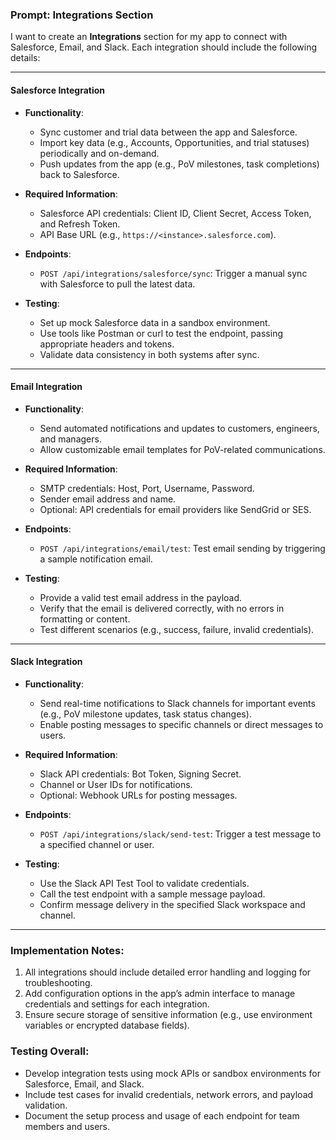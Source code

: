 ### **Prompt: Integrations Section**

I want to create an **Integrations** section for my app to connect with Salesforce, Email, and Slack. Each integration should include the following details:

---

#### **Salesforce Integration**

- **Functionality**:
    
    - Sync customer and trial data between the app and Salesforce.
    - Import key data (e.g., Accounts, Opportunities, and trial statuses) periodically and on-demand.
    - Push updates from the app (e.g., PoV milestones, task completions) back to Salesforce.
- **Required Information**:
    
    - Salesforce API credentials: Client ID, Client Secret, Access Token, and Refresh Token.
    - API Base URL (e.g., `https://<instance>.salesforce.com`).
- **Endpoints**:
    
    - `POST /api/integrations/salesforce/sync`: Trigger a manual sync with Salesforce to pull the latest data.
- **Testing**:
    
    - Set up mock Salesforce data in a sandbox environment.
    - Use tools like Postman or curl to test the endpoint, passing appropriate headers and tokens.
    - Validate data consistency in both systems after sync.

---

#### **Email Integration**

- **Functionality**:
    
    - Send automated notifications and updates to customers, engineers, and managers.
    - Allow customizable email templates for PoV-related communications.
- **Required Information**:
    
    - SMTP credentials: Host, Port, Username, Password.
    - Sender email address and name.
    - Optional: API credentials for email providers like SendGrid or SES.
- **Endpoints**:
    
    - `POST /api/integrations/email/test`: Test email sending by triggering a sample notification email.
- **Testing**:
    
    - Provide a valid test email address in the payload.
    - Verify that the email is delivered correctly, with no errors in formatting or content.
    - Test different scenarios (e.g., success, failure, invalid credentials).

---

#### **Slack Integration**

- **Functionality**:
    
    - Send real-time notifications to Slack channels for important events (e.g., PoV milestone updates, task status changes).
    - Enable posting messages to specific channels or direct messages to users.
- **Required Information**:
    
    - Slack API credentials: Bot Token, Signing Secret.
    - Channel or User IDs for notifications.
    - Optional: Webhook URLs for posting messages.
- **Endpoints**:
    
    - `POST /api/integrations/slack/send-test`: Trigger a test message to a specified channel or user.
- **Testing**:
    
    - Use the Slack API Test Tool to validate credentials.
    - Call the test endpoint with a sample message payload.
    - Confirm message delivery in the specified Slack workspace and channel.

---

### **Implementation Notes**:

1. All integrations should include detailed error handling and logging for troubleshooting.
2. Add configuration options in the app’s admin interface to manage credentials and settings for each integration.
3. Ensure secure storage of sensitive information (e.g., use environment variables or encrypted database fields).

### **Testing Overall**:

- Develop integration tests using mock APIs or sandbox environments for Salesforce, Email, and Slack.
- Include test cases for invalid credentials, network errors, and payload validation.
- Document the setup process and usage of each endpoint for team members and users.